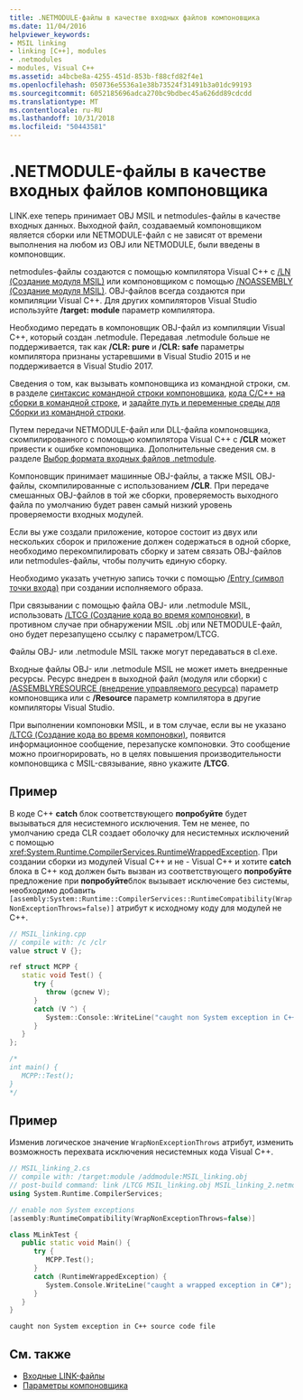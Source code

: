 ```yaml
---
title: .NETMODULE-файлы в качестве входных файлов компоновщика
ms.date: 11/04/2016
helpviewer_keywords:
- MSIL linking
- linking [C++], modules
- .netmodules
- modules, Visual C++
ms.assetid: a4bcbe8a-4255-451d-853b-f88cfd82f4e1
ms.openlocfilehash: 050736e5536a1e38b73524f31491b3a01dc99193
ms.sourcegitcommit: 6052185696adca270bc9bdbec45a626dd89cdcdd
ms.translationtype: MT
ms.contentlocale: ru-RU
ms.lasthandoff: 10/31/2018
ms.locfileid: "50443581"
---
```

# <a name="netmodule-files-as-linker-input"></a>.NETMODULE-файлы в качестве входных файлов компоновщика

LINK.exe теперь принимает OBJ MSIL и netmodules-файлы в качестве входных данных. Выходной файл, создаваемый компоновщиком является сборки или NETMODULE-файл с не зависят от времени выполнения на любом из OBJ или NETMODULE, были введены в компоновщик.

netmodules-файлы создаются с помощью компилятора Visual C++ с [/LN (Создание модуля MSIL)](../../build/reference/ln-create-msil-module.md) или компоновщиком с помощью [/NOASSEMBLY (Создание модуля MSIL)](../../build/reference/noassembly-create-a-msil-module.md). OBJ-файлов всегда создаются при компиляции Visual C++. Для других компиляторов Visual Studio используйте **/target: module** параметр компилятора.

Необходимо передать в компоновщик OBJ-файл из компиляции Visual C++, который создан .netmodule. Передавая .netmodule больше не поддерживается, так как **/CLR: pure** и **/CLR: safe** параметры компилятора признаны устаревшими в Visual Studio 2015 и не поддерживается в Visual Studio 2017.

Сведения о том, как вызывать компоновщика из командной строки, см. в разделе [синтаксис командной строки компоновщика](../../build/reference/linker-command-line-syntax.md), [кода C/C++ на сборки в командной строке](../../build/building-on-the-command-line.md), и [задайте путь и переменные среды для Сборки из командной строки](../../build/setting-the-path-and-environment-variables-for-command-line-builds.md).

Путем передачи NETMODULE-файл или DLL-файла компоновщика, скомпилированного с помощью компилятора Visual C++ с **/CLR** может привести к ошибке компоновщика. Дополнительные сведения см. в разделе [Выбор формата входных файлов .netmodule](../../build/reference/choosing-the-format-of-netmodule-input-files.md).

Компоновщик принимает машинные OBJ-файлы, а также MSIL OBJ-файлы, скомпилированные с использованием **/CLR**. При передаче смешанных OBJ-файлов в той же сборки, проверяемость выходного файла по умолчанию будет равен самый низкий уровень проверяемости входных модулей.

Если вы уже создали приложение, которое состоит из двух или нескольких сборок и приложение должен содержаться в одной сборке, необходимо перекомпилировать сборку и затем связать OBJ-файлов или netmodules-файлы, чтобы получить единую сборку.

Необходимо указать учетную запись точки с помощью [/Entry (символ точки входа)](../../build/reference/entry-entry-point-symbol.md) при создании исполняемого образа.

При связывании с помощью файла OBJ- или .netmodule MSIL, использовать [/LTCG (Создание кода во время компоновки)](../../build/reference/ltcg-link-time-code-generation.md), в противном случае при обнаружении MSIL .obj или NETMODULE-файл, оно будет перезапущено ссылку с параметром/LTCG.

Файлы OBJ- или .netmodule MSIL также могут передаваться в cl.exe.

Входные файлы OBJ- или .netmodule MSIL не может иметь внедренные ресурсы. Ресурс внедрен в выходной файл (модуля или сборки) с [/ASSEMBLYRESOURCE (внедрение управляемого ресурса)](../../build/reference/assemblyresource-embed-a-managed-resource.md) параметр компоновщика или с **/Resource** параметр компилятора в другие компиляторы Visual Studio.

При выполнении компоновки MSIL, и в том случае, если вы не указано [/LTCG (Создание кода во время компоновки)](../../build/reference/ltcg-link-time-code-generation.md), появится информационное сообщение, перезапуске компоновки. Это сообщение можно проигнорировать, но в целях повышения производительности компоновщика с MSIL-связывание, явно укажите **/LTCG**.

## <a name="example"></a>Пример

В коде C++ **catch** блок соответствующего **попробуйте** будет вызываться для несистемного исключения. Тем не менее, по умолчанию среда CLR создает оболочку для несистемных исключений с помощью <xref:System.Runtime.CompilerServices.RuntimeWrappedException>. При создании сборки из модулей Visual C++ и не - Visual C++ и хотите **catch** блока в C++ код должен быть вызван из соответствующего **попробуйте** предложение при **попробуйте**блок вызывает исключение без системы, необходимо добавить `[assembly:System::Runtime::CompilerServices::RuntimeCompatibility(WrapNonExceptionThrows=false)]` атрибут к исходному коду для модулей не C++.

```cpp
// MSIL_linking.cpp
// compile with: /c /clr
value struct V {};

ref struct MCPP {
   static void Test() {
      try {
         throw (gcnew V);
      }
      catch (V ^) {
         System::Console::WriteLine("caught non System exception in C++ source code file");
      }
   }
};

/*
int main() {
   MCPP::Test();
}
*/
```

## <a name="example"></a>Пример

Изменив логическое значение `WrapNonExceptionThrows` атрибут, изменить возможность перехвата исключения несистемных кода Visual C++.

```cpp
// MSIL_linking_2.cs
// compile with: /target:module /addmodule:MSIL_linking.obj
// post-build command: link /LTCG MSIL_linking.obj MSIL_linking_2.netmodule /entry:MLinkTest.Main /out:MSIL_linking_2.exe /subsystem:console
using System.Runtime.CompilerServices;

// enable non System exceptions
[assembly:RuntimeCompatibility(WrapNonExceptionThrows=false)]

class MLinkTest {
   public static void Main() {
      try {
         MCPP.Test();
      }
      catch (RuntimeWrappedException) {
         System.Console.WriteLine("caught a wrapped exception in C#");
      }
   }
}
```

```Output
caught non System exception in C++ source code file
```

## <a name="see-also"></a>См. также

- [Входные LINK-файлы](../../build/reference/link-input-files.md)
- [Параметры компоновщика](../../build/reference/linker-options.md)
